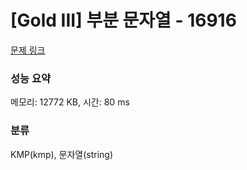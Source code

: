 # [Gold III] 부분 문자열 - 16916 

[문제 링크](https://www.acmicpc.net/problem/16916) 

### 성능 요약

메모리: 12772 KB, 시간: 80 ms

### 분류

KMP(kmp), 문자열(string)

